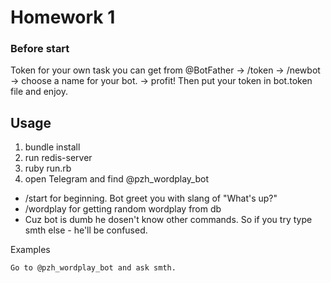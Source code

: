 # Homework 1

### Before start

Token for your own task you can get from @BotFather -> /token -> /newbot -> choose a name for your bot. -> profit!
Then put your token in bot.token file and enjoy.

## Usage

1. bundle install
2. run redis-server
3. ruby run.rb
4. open Telegram and find @pzh_wordplay_bot
* /start for beginning. Bot greet you with slang of "What's up?"
* /wordplay for getting random wordplay from db
* Cuz bot is dumb he dosen't know other commands. So if you try type smth else - he'll be confused.

Examples

```
Go to @pzh_wordplay_bot and ask smth.
